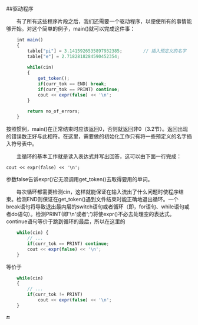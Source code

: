 ##驱动程序

&emsp;&emsp;有了所有这些程序片段之后，我们还需要一个驱动程序，以便使所有的事情能够开始。对这个简单的例子，main()就可以完成这件事：

```javascript
    int main()
    {
        table["pi"] = 3.1415926535897932385;        // 插入预定义的名字
        table["e"] = 2.7182818284590452354;
        
        while(cin)
        {
            get_token();
            if(curr_tok == END) break;
            if(curr_tok == PRINT) continue;
            cout << expr(false) << '\n';
        }
        
        return no_of_errors;
    }
```

按照惯例，main()在正常结束时应该返回0，否则就返回非0（3.2节）。返回出现的错误数正好与此相符。在这里，需要做的初始化工作只有将一些预定义的名字插入符号表中。

&emsp;&emsp;主循环的基本工作就是读入表达式并写出回答，这可以由下面一行完成：

    cout << expr(false) << '\n';
    
参数false告诉expr()它无须调用get_token()去取得要用的单词。

&emsp;&emsp;每次循环都需要检测cin，这样就能保证在输入流出了什么问题时使程序结束。检测END则保证在get_token()遇到文件结束时能正确地退出循环。一个break语句将导致退出最内层的switch语句或者循环（即，for语句、while语句或者do语句）。检测PRINT(即'\n'或者';')将使expr()不必去处理空的表达式。continue语句等价于跳到循环的最后，所以在这里的

```javascript
    while(cin) {
        // ...
        if(curr_tok == PRINT) continue;
        cout << expr(false) << '\n';
    }
```

等价于

```javascript
    while(cin)
    {
        // ...
        if(curr_tok != PRINT)
            cout << expr(false) << '\n';
    }
```


🔚